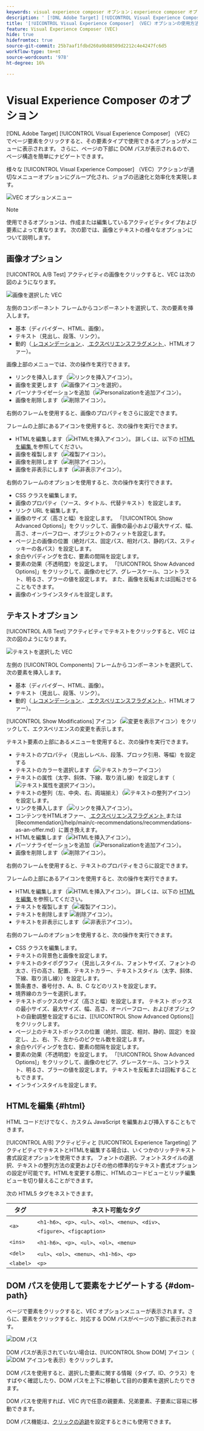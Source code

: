```yaml
---
keywords: visual experience composer オプション；experience composer オプション；experience options；テキストの編集；html の編集；テキストまたは html の編集；背景色の編集；要素の挿入；リンクの編集；visual experience composer リンク；css クラスの編集；オファーの交換；画像の交換；画像の交換；項目の削除；項目の非表示；項目の非表示；項目の並べ替え；要素の移動；要素のサイズ変更；要素の拡大；選択；移動；移動；リンク；元ににする；やり直す；やりす/やりす；カスタムイベント；web コンポーネント；オファー決定；offer decisioning
description: ' [!DNL Adobe Target] [!UICONTROL Visual Experience Composer] （VEC）で利用できるオプションを確認します。'
title: '[!UICONTROL Visual Experience Composer] （VEC）オプションの使用方法？'
feature: Visual Experience Composer (VEC)
hide: true
hidefromtoc: true
source-git-commit: 25b7aaf1fdbd260a9b88509d2212c4e4247fc6d5
workflow-type: tm+mt
source-wordcount: '978'
ht-degree: 16%

---
```


# Visual Experience Composer のオプション

[!DNL Adobe Target] [!UICONTROL Visual Experience Composer] （VEC）でページ要素をクリックすると、その要素タイプで使用できるオプションがメニューに表示されます。 さらに、ページの下部に DOM パスが表示されるので、ページ構造を簡単にナビゲートできます。

様々な [!UICONTROL Visual Experience Composer] （VEC）アクションが適切なメニューオプションにグループ化され、ジョブの迅速化と効率化を実現します。

![VEC オプションメニュー](/help/main/c-experiences/c-visual-experience-composer/assets/vec-options.png)

>[!NOTE]
>
>使用できるオプションは、作成または編集しているアクティビティタイプおよび要素によって異なります。 次の節では、画像とテキストの様々なオプションについて説明します。

## 画像オプション

[!UICONTROL A/B Test] アクティビティの画像をクリックすると、VEC は次の図のようになります。

![ 画像を選択した VEC](/help/main/c-experiences/c-visual-experience-composer/assets/vec-image.png)

左側のコンポーネント フレームからコンポーネントを選択して、次の要素を挿入します。

* 基本（ディバイダー、HTML、画像）。
* テキスト（見出し、段落、リンク）。
* 動的（[ レコメンデーション ](/help/main/c-recommendations/recommendations-as-an-offer.md)、[ エクスペリエンスフラグメント ](/help/main/c-experiences/c-manage-content/aem-experience-fragments.md)、HTMLオファー）。

画像上部のメニューでは、次の操作を実行できます。

* リンクを挿入します（![ リンクを挿入アイコン ](/help/main/assets/icons/Link.svg)）。
* 画像を変更します（![ 画像アイコンを選択 ](/help/main/assets/icons/Images.svg)）。
* パーソナライゼーションを追加（![Personalizationを追加アイコン ](/help/main/assets/icons/PersonalizationField.svg)）。
* 画像を削除します（![ 削除アイコン ](/help/main/assets/icons/Delete.svg)）。

右側のフレームを使用すると、画像のプロパティをさらに設定できます。

フレームの上部にあるアイコンを使用すると、次の操作を実行できます。

* HTMLを編集します（![HTMLを挿入アイコン ](/help/main/assets/icons/Code.svg)）。 詳しくは、以下の [HTMLを編集 ](#html) を参照してください。
* 画像を複製します（![ 複製アイコン ](/help/main/assets/icons/Code.svg)）。
* 画像を削除します（![ 削除アイコン ](/help/main/assets/icons/Delete.svg)）。
* 画像を非表示にします（![ 非表示アイコン ](/help/main/assets/icons/VisibilityOff.svg)）。

右側のフレームのオプションを使用すると、次の操作を実行できます。

* CSS クラスを編集します。
* 画像のプロパティ（ソース、タイトル、代替テキスト）を設定します。
* リンク URL を編集します。
* 画像のサイズ（高さと幅）を設定します。 「[!UICONTROL Show Advanced Options]」をクリックして、画像の最小および最大サイズ、幅、高さ、オーバーフロー、オブジェクトのフィットを設定します。
* ページ上の画像の位置（絶対パス、固定パス、相対パス、静的パス、スティッキーの各パス）を設定します。
* 余白やパディングを含む、要素の間隔を設定します。
* 要素の効果（不透明度）を設定します。 「[!UICONTROL Show Advanced Options]」をクリックして、画像のセピア、グレースケール、コントラスト、明るさ、ブラーの値を設定します。 また、画像を反転または回転させることもできます。
* 画像のインラインスタイルを設定します。

## テキストオプション

[!UICONTROL A/B Test] アクティビティでテキストをクリックすると、VEC は次の図のようになります。

![ テキストを選択した VEC](/help/main/c-experiences/c-visual-experience-composer/assets/vec-text.png)

左側の [!UICONTROL Components] フレームからコンポーネントを選択して、次の要素を挿入します。

* 基本（ディバイダー、HTML、画像）。
* テキスト（見出し、段落、リンク）。
* 動的（[ レコメンデーション ](/help/main/c-recommendations/recommendations-as-an-offer.md)、[ エクスペリエンスフラグメント ](/help/main/c-experiences/c-manage-content/aem-experience-fragments.md)、HTMLオファー）。

[!UICONTROL Show Modifications] アイコン（![ 変更を表示アイコン ](/help/main/assets/icons/History.svg)）をクリックして、エクスペリエンスの変更を表示します。

テキスト要素の上部にあるメニューを使用すると、次の操作を実行できます。

* テキストのプロパティ（見出しレベル、段落、ブロック引用、等幅）を設定する
* テキストのカラーを選択します（![ テキストカラーアイコン ](/help/main/assets/icons/TextColor.svg)）
* テキストの属性（太字、斜体、下線、取り消し線）を設定します（![ テキスト属性を選択アイコン ](/help/main/assets/icons/Text.svg)）。
* テキストの整列（左、中央、右、両端揃え）（![ テキストの整列アイコン ](/help/main/assets/icons/TextAlignCenter.svg)）を設定します。
* リンクを挿入します（![ リンクを挿入アイコン ](/help/main/assets/icons/Link.svg)）。
* コンテンツをHTMLオファー、[ エクスペリエンスフラグメント ](/help/main/c-experiences/c-manage-content/aem-experience-fragments.md) または [Recommendation]/help/main/c-recommendations/recommendations-as-an-offer.md）に置き換えます。
* HTMLを編集します（![HTMLを挿入アイコン ](/help/main/assets/icons/Code.svg)）。
* パーソナライゼーションを追加（![Personalizationを追加アイコン ](/help/main/assets/icons/PersonalizationField.svg)）。
* 画像を削除します（![ 削除アイコン ](/help/main/assets/icons/Delete.svg)）。

右側のフレームを使用すると、テキストのプロパティをさらに設定できます。

フレームの上部にあるアイコンを使用すると、次の操作を実行できます。

* HTMLを編集します（![HTMLを挿入アイコン ](/help/main/assets/icons/Code.svg)）。 詳しくは、以下の [HTMLを編集 ](#html) を参照してください。
* テキストを複製します（![ 複製アイコン ](/help/main/assets/icons/Code.svg)）。
* テキストを削除します ![ 削除アイコン ](/help/main/assets/icons/Delete.svg)）。
* テキストを非表示にします（![ 非表示アイコン ](/help/main/assets/icons/VisibilityOff.svg)）。

右側のフレームのオプションを使用すると、次の操作を実行できます。

* CSS クラスを編集します。
* テキストの背景色と画像を設定します。
* テキストのタイポグラフィ（見出しスタイル、フォントサイズ、フォントの太さ、行の高さ、配置、テキストカラー、テキストスタイル（太字、斜体、下線、取り消し線））を設定します。
* 箇条書き、番号付き、A、B、C などのリストを設定します。
* 境界線のカラーを選択します。
* テキストボックスのサイズ（高さと幅）を設定します。 テキスト ボックスの最小サイズ、最大サイズ、幅、高さ、オーバーフロー、およびオブジェクトの自動調整を設定するには、[[!UICONTROL Show Advanced Options]] をクリックします。
* ページ上のテキストボックスの位置（絶対、固定、相対、静的、固定）を設定し、上、右、下、左からのピクセル数を設定します。
* 余白やパディングを含む、要素の間隔を設定します。
* 要素の効果（不透明度）を設定します。 「[!UICONTROL Show Advanced Options]」をクリックして、画像のセピア、グレースケール、コントラスト、明るさ、ブラーの値を設定します。 テキストを反転または回転することもできます。
* インラインスタイルを設定します。

## HTMLを編集 {#html}

HTML コードだけでなく、カスタム JavaScript を編集および挿入することもできます。

[!UICONTROL A/B] アクティビティと [!UICONTROL Experience Targeting] アクティビティでテキストとHTMLを編集する場合は、いくつかのリッチテキスト書式設定オプションを使用できます。 フォントの選択、フォントスタイルの選択、テキストの整列方法の変更およびその他の標準的なテキスト書式オプションの設定が可能です。HTMLを変更する際に、HTMLのコードビューとリッチ編集ビューを切り替えることができます。

次の HTML5 タグをネストできます。

| タグ | ネスト可能なタグ |
| --- | --- |
| `<a>` | `<h1-h6>`、`<p>`、`<ul>`、`<ol>`、`<menu>`、`<div>`、`<figure>`、`<figcaption>` |
| `<ins>` | `<h1-h6>`、`<p>`、`<ul>`、`<ol>`、`<menu>` |
| `<del>` | `<ul>`、`<ol>`、`<menu>`、`<h1-h6>`、`<p>` |
| `<label>` | `<p>` |

## DOM パスを使用して要素をナビゲートする {#dom-path}

ページで要素をクリックすると、VEC オプションメニューが表示されます。さらに、要素をクリックすると、対応する DOM パスがページの下部に表示されます。

![DOM パス](/help/main/c-experiences/c-visual-experience-composer/assets/dom-path-refresh.png)

DOM パスが表示されていない場合は、[!UICONTROL Show DOM] アイコン（![DOM アイコンを表示 ](/help/main/assets/icons/LayersBringToFront.svg)）をクリックします。

DOM パスを使用すると、選択した要素に関する情報（タイプ、ID、クラス）をすばやく確認したり、DOM パスを上下に移動して目的の要素を選択したりできます。

<!--When you hover over the DOM path, a blue box highlights the corresponding element in the VEC. When you click the element, an orange box highlights the element and the VEC options menu displays, as explained above.-->

DOM パスを使用すれば、VEC 内で任意の親要素、兄弟要素、子要素に容易に移動できます。

DOM パス機能は、[クリックの追跡](/help/main/c-activities/r-success-metrics/click-tracking.md)を設定するときにも使用できます。

<!--## [!UICONTROL Edit]

The following options are available:

### [!UICONTROL Text/HTML] {#edit-text-html}

Change the HTML code for the element, such as the text for a text area, button, or link.

In addition to HTML code, you can edit and inject custom JavaScript.

Several rich text formatting options are available when editing text and HTML for [!UICONTROL A/B] and [!UICONTROL Experience Targeting] activities. You can choose a font, select a font style, change text alignment, and other standard text formatting options. When modifying HTML, you can toggle between the code view and rich-editing view of the HTML.

The following HTML5 tags can be nested:

|Tag|Allowed Nested Tags|
| --- | --- |
|`<a>`|`<h1-h6>`, `<p>`, `<ul>`, `<ol>`, `<menu>`, `<div>`, `<figure>`, `<figcaption>`|
|`<ins>`|`<h1-h6>`, `<p>`, `<ul>`, `<ol>`, `<menu>`|
|`<del>`|`<ul>`, `<ol>`, `<menu>`, `<h1-h6>`, `<p>`|
|`<label>`|`<p>`|

### [!UICONTROL Background Color]

Use the color picker to select or configure a background color. You can select a color swatch, and adjust it using RGB values or color hex codes. The red x in the color picker makes the background transparent.

**Note:** This option is not available for an element where a background image is set. 

### [!UICONTROL Styles] {#styles}

Use the [!UICONTROL Styles] panel to view or edit the value of existing styles for the selected element. You can also add additional styling.

To access the [!UICONTROL Styles] panel, click a page element from within the VEC, then click **[!UICONTROL Edit]** > **[!UICONTROL Styles]**.

The [!UICONTROL Styles] panel displays on the right side of the VEC. The panel contains a list of styles that lets you edit or add to the selected element. A real-time CSS Editor lets you view changes and add styles if you are comfortable using Cascading Style Sheets (CSS) or if you receive code from your developer.

![Styles panel](/help/main/c-experiences/c-visual-experience-composer/assets/styles-panel-new.png)

As you apply different styles, you can always revert your changes by clicking the [!UICONTROL Revert] icon that displays at the top-right corner of the [!UICONTROL Styles] panel after you change any section. Clicking the [!UICONTROL Revert] icon reverts all changes on the current section's panel.

Expand each section to edit or add styles, as explained below. To save your changes, click the [!UICONTROL Back] icon at the top of the panel to return to the panel's main display, then click **[!UICONTROL Save]**. 

Blue dots on the main panel and next to each option on the various section panels indicate that you have changed the corresponding styles. This visual indicator makes it easy for you to review your changes before clicking [!UICONTROL Save].

>[!NOTE]
>
>Quick actions for layout changes, background color, resizing, and move are also available as separate actions in the VEC menu. These options can be used as separate actions or you can use the Styles menu, as explained here.

* **[!UICONTROL Background]**

  Change the background color and image.

  * Color (specify the color code or use the color picker)
  * Image (select an image from the image picker)
  * Image source (specify an external URL)
  * Attachment
    * Click the top drop-down list to select scroll, fixed, or local
    * Click the bottom drop-down list to select repeat, repeat-x, repeat-y, no-repeat, space, or round
  * Clip
    * Click the top drop-down list to select border-box, padding-box, content-box, or text
    * Click the bottom drop-down list to select auto audio or audio

* **[!UICONTROL Typography]**

  Change the typography of an element. Typography edits are quick and easy. 

  Although the rich text editor (Edit Text/HTML) is available for fine tuning, quick actions to change the entire element is available via this option. If you want to apply typography changes to only a part of the text (not to the full text), use the [rich text editor](/help/main/c-experiences/c-visual-experience-composer/c-vec-code-editor/vec-code-editor.md). 

  You can edit the following typography styles:

  * [!UICONTROL Font size]
  * [!UICONTROL Font weight]
  * [!UICONTROL Font style]
  * [!UICONTROL Color] (specify the color code or use the color picker)
  * [!UICONTROL Word spacing]
  * [!UICONTROL Line height]
  * [!UICONTROL Text alignment]

* **[!UICONTROL Margin]**

  Change the margin for the selected element. You can change the left, right, bottom, and top margins.

  Click the drop-down icon for each margin to choose from the following options:

  * [!UICONTROL Auto] 
  * [!UICONTROL Value] (drag the slider to set the margin or specify the number of pixels for each margin)

  Margin supports positive and negative values.

  Target also supports other size units, such as rem, pc, em. For more information about these units, see [Web Style Sheets CSS Tips and Tricks](https://www.w3.org/Style/Examples/007/units.en.html).

* **[!UICONTROL Padding]**

  Change the padding for the selected element. You can change the left, right, bottom, and top padding.

  Drag the slider to set the padding or specify the number of pixels for padding.

  Padding supports width scales from 0 onwards.

  Target also supports [other size units](https://www.w3.org/Style/Examples/007/units.en.html), such as rem, pc, em.

* **[!UICONTROL Border]**

  Click the border icons at the top of the panel to change the selected element's border.

  You can edit the following styles for each border (top, right, bottom, and left):

  * [!UICONTROL Border style] (none, hidden, dotted, dashed, solid, or double)
  * [!UICONTROL Border color] (specify the color code or use the color picker)
  * [!UICONTROL Border width] (drag the slider to select a border width or specify the width in pixels)

  Border supports width scales from 0 onwards.

  Target also supports [other size units](https://www.w3.org/Style/Examples/007/units.en.html), such as rem, pc, em.

* **[!UICONTROL Position]**

  Move the selected element from its current position. You can change the element's top, bottom, left, right, and [Z-index](https://www.w3schools.com/cssref/pr_pos_z-index.asp) position.

  Click the [!UICONTROL Static] drop-down list to choose from the following position options:

  * [!UICONTROL Static]
  * [!UICONTROL Relative]
  * [!UICONTROL Absolute]
  * [!UICONTROL Sticky]
  * [!UICONTROL Fixed]

  Click the drop-down icon for each position to choose from the following options:

  * [!UICONTROL Auto] 
  * [!UICONTROL Value] (drag the slider to position the element or specify the number of pixels you want to move the element)

  Position supports positive and negative values.

  Target also supports [other size units](https://www.w3.org/Style/Examples/007/units.en.html), such as rem, pc, em.

* **[!UICONTROL Size]**

  Change the selected element's width and height.

  Click the drop-down icon next to [!UICONTROL Width] and [!UICONTROL Height] to choose from the following options:

  * [!UICONTROL Auto] 
  * [!UICONTROL Value] (drag the slider to size the element or specify the number of pixels for each dimension)

* **[!UICONTROL Filter]**

  Drag the slider for each filter option or specify the desired percentage:

  * [!UICONTROL Sepia]
  * [!UICONTROL Contrast]
  * [!UICONTROL Brightness]
  * [!UICONTROL GrayScale]
  * [!UICONTROL Blur]
  * [!UICONTROL Opacity]
  * [!UICONTROL Invert]
  *[!UICONTROL  Hue-rotate]
  * [!UICONTROL Saturate]

* **[!UICONTROL CSS Editor]**

  The real-time CSS Editor lets you view changes and add styles if you are comfortable using Cascading Style Sheets (CSS) or if you receive code from your developer.

  The CSS Editor displays any changes that you make in the Styles panel. As shown in the illustration below, the font size, top border, and image size have been changed:

  ![CSS editor with changes](/help/main/c-experiences/c-visual-experience-composer/assets/css-changes.png)

  Notice the blue dots next to the [!UICONTROL Typography], [!UICONTROL Border], and [!UICONTROL Size] options in the preceding illustration. These dots indicate that you have changed these sections. If you open these section panels, blue dots display next to the specific options that you changed.

  You can type your own code if your desired style is not available by default in the [!UICONTROL Styles].

  The CSS Editor shows details for the current session only. If you save changes and then reopen the editor, details about your previous change do not display in the editor, even if you select the same element again.

  >[!IMPORTANT]
  >
  >You can apply a background image using the CSS Editor, but it might cause flicker. Test your changes before deployment.

### [!UICONTROL CSS Class]

Specify the predefined CSS class used for the element. If more than one element is selected, separate multiple CSS classes with a space.

Available for [!UICONTROL A/B], [!UICONTROL Automated Personalization], and [!UICONTROL Multivariate Test] activities.

### [!UICONTROL Link]

Change the URL in the link.

Use Edit Link to update the selector to point to the same image element. However, linking to a different image element is not supported. To link to a different image element, delete the original action from the code editor and use the [!UICONTROL Visual Experience Composer] to apply the action on the other image element.

## [!UICONTROL Insert Before]

The following options are available:

### [!UICONTROL Offer Decision]

Add an [offer created in [!DNL Adobe Journey Optimizer]](https://experienceleague.adobe.com/docs/journey-optimizer/using/offer-decisioniong/get-started/starting-offer-decisioning.html){target=_blank} to present the best offer and experience to your customers using offer decisioning.

**Note:** This option is available when editing or creating [manual [!UICONTROL A/B Test]](/help/main/c-activities/t-test-ab/test-ab.md#types) or [[!UICONTROL Experience Targeting]](/help/main/c-activities/t-experience-target/experience-target.md) (XT) activities only. This option is not available for other activity types.

For more information, see [Use offer decisions](/help/main/c-integrating-target-with-mac/ajo/offer-decision.md).

### [!UICONTROL Image], [!UICONTROL HTML], and [!UICONTROL Text]

Add any kind of element to your page in addition to modifying existing content. Add text, code, lists, and more to create entirely different experiences to test.

Select an element on the page, then click [!UICONTROL Insert Before] and choose whether you want to insert an image, HTML, or text. The inserted element appears before the selected element.

The behavior of the inserted element depends on the structure of your page, your CSS, and other page configuration options. Valid HTML is required to make your page appear correctly. Always test your page after inserting an item to make sure it appears as expected.

[!UICONTROL Recommendations] supports [!UICONTROL Insert Before] the contents of DIV, SECTION, and ARTICLE tags.

**Note:** Inserting an image requires that [!DNL Adobe Scene7 Publishing System] is enabled so you have access to the image library.

### Recommendation

Include recommendations inside A/B Test (including Auto-Allocate and Auto-Target) and Experience Targeting (XT) activities. For more information, see [Recommendations as an offer](/help/main/c-recommendations/recommendations-as-an-offer.md).

### [!UICONTROL Experience Fragment]

Insert experience fragments created in [!DNL Adobe Experience Manager] (AEM) in [!DNL Target] activities to aid optimization or personalization. For more information, see [AEM Experience Fragments](/help/main/c-experiences/c-manage-content/aem-experience-fragments.md).

## [!UICONTROL Insert After]

The following options are available:

### [!UICONTROL Offer Decision]

Add an [offer created in [!DNL Adobe Journey Optimizer]](https://experienceleague.adobe.com/docs/journey-optimizer/using/offer-decisioniong/get-started/starting-offer-decisioning.html){target=_blank} to present the best offer and experience to your customers using offer decisioning.

**Note:** This option is available when editing or creating [manual [!UICONTROL A/B Test]](/help/main/c-activities/t-test-ab/test-ab.md#types) or [[!UICONTROL Experience Targeting]](/help/main/c-activities/t-experience-target/experience-target.md) (XT) activities only. This option is not available for other activity types.

For more information, see [Use offer decisions](/help/main/c-integrating-target-with-mac/ajo/offer-decision.md).

### [!UICONTROL Image], [!UICONTROL HTML], and [!UICONTROL Text]

Add any kind of element to your page in addition to modifying existing content. Add text, code, lists, and more to create entirely different experiences to test.

Select an element on the page, then click [!UICONTROL Insert After] and choose whether you want to insert an image, HTML, or text. The inserted element appears after the selected element.

The behavior of the inserted element depends on the structure of your page, your CSS, and other page configuration options. Valid HTML is required to make your page appear correctly. Always test your page after inserting an item to make sure it appears as expected.

[!UICONTROL Recommendations] supports [!UICONTROL Insert After] the contents of DIV, SECTION, and ARTICLE tags.

**Note:** Inserting an image requires that [!DNL Adobe Scene7 Publishing System] is enabled so you have access to the image library.

### Recommendation

Include recommendations inside A/B Test (including Auto-Allocate and Auto-Target) and Experience Targeting (XT) activities. For more information, see [Recommendations as an offer](/help/main/c-recommendations/recommendations-as-an-offer.md).

### [!UICONTROL Experience Fragment]

Insert experience fragments created in [!DNL Adobe Experience Manager] (AEM) in [!DNL Target] activities to aid optimization or personalization. For more information, see [AEM Experience Fragments](/help/main/c-experiences/c-manage-content/aem-experience-fragments.md).

## [!UICONTROL Replace Content]

The following options are available:

### [!UICONTROL Offer Decision]

Add an [offer created in [!DNL Adobe Journey Optimizer]](https://experienceleague.adobe.com/docs/journey-optimizer/using/offer-decisioniong/get-started/starting-offer-decisioning.html){target=_blank} to present the best offer and experience to your customers using offer decisioning.

**Note:** This option is available when editing or creating [manual [!UICONTROL A/B Test]](/help/main/c-activities/t-test-ab/test-ab.md#types) or [[!UICONTROL Experience Targeting]](/help/main/c-activities/t-experience-target/experience-target.md) (XT) activities only. This option is not available for other activity types.

For more information, see [Use offer decisions](/help/main/c-integrating-target-with-mac/ajo/offer-decision.md).

### [!UICONTROL Image]

Select a different image from the Content Library. The images available for swapping include the images uploaded to the Experience Cloud assets folder or uploaded in the Content Library in Target.

During initial activity creation, the URL displayed is not the URL used for delivery. Upon activity synching, that URL is updated to a production Scene7 URL.

For example, the initial URL might look like the following example:

`https://test.marketing.adobe.com/content/dam/mac/scholasticinc/Aug_MBM.jpeg?ch_ck=1470774943867`

After activity syncing, the delivery URL might look like the following example:

`http://s7d2.scene7.com/is/image/TargetTest/Aug_MBM?tm=1470768352933&fit=constrain&hei=173&wid=300`

Recommendations supports Replace With in DIV, SECTION, and ARTICLE tags.

**Note:** Swapping images requires an Adobe Scene7 Publishing System Account.

### [!UICONTROL HTML Offer]

Select a different offer from the [!UICONTROL Content Library].

**Note:** HTML Offers are stored on [!DNL Target] servers.

An HTML offer can be up to 256 KB.

### Recommendation

Include recommendations inside A/B Test (including Auto-Allocate and Auto-Target) and Experience Targeting (XT) activities. For more information, see [Recommendations as an offer](/help/main/c-recommendations/recommendations-as-an-offer.md).

### [!UICONTROL Experience Fragment]

Insert experience fragments created in [!DNL Adobe Experience Manager] (AEM) in [!DNL Target] activities to aid optimization or personalization. For more information, see [AEM Experience Fragments](/help/main/c-experiences/c-manage-content/aem-experience-fragments.md).

## [!UICONTROL Layout]

The following options are available:

### [!UICONTROL Rearrange]

Drag the element to another location inside the same parent element or DIV. Other elements shift location to make space for the rearranged element.

**Note**: Click-tracking does not work on rearranged items.

Currently, certain VEC actions, such as [!UICONTROL Rearrange] and [!UICONTROL Move], assume that the sibling elements of the source and destination parent elements are completely loaded. If lazy loading occurs under the parent DOM elements (source or destination), these VEC actions can cause inconsistent behavior. We are working on a more reliable approach to make VEC actions work in lazy-loaded DOM elements. As a temporary workaround, you can use [!UICONTROL Custom Code] in these scenarios to render your experiences.

### [!UICONTROL Resize]

Resize an element on your page. When you select [!UICONTROL Resize], a handle appears in the bottom-right corner of the element that lets you drag that corner to resize. Hold the Shift key to retain the same aspect ratio.

**Note:** Inline elements cannot be resized.

### [!UICONTROL Move] {#move}

Move elements on your page. Unlike the [!UICONTROL Rearrange] option, [!UICONTROL Move] does not shift other elements to make room for the element being moved. Use the arrow keys to fine tune the move. (Planned enhancement: support to ensure moved elements are not hidden behind other elements.)

In certain situations, such as when a CSS restriction requires an element to remain inside its parent element, you cannot move the element outside its parent. An element cannot be moved outside of a container that has following CSS property: `overflow: hidden`.

See [!UICONTROL Rearrange] above for more information about inconsistent behavior with the [!UICONTROL Move] and [!UICONTROL Rearrange] actions due to lazy loading of DOM elements.

### [!UICONTROL Hide]

Hide the element. The white space remains, but the content is removed.

### [!UICONTROL Remove]

Remove the element. The white space behind the image is removed and the space where the element was is collapsed.

**Note:** Items within a "classic" mbox (an mbox created within a Target Classic campaign) cannot be removed using this option.

## [!UICONTROL Expand Section]

Select the parent element in addition to the originally selected element. When you select any parent element, all children of that element are automatically selected. You can expand the selection multiple times.

## [!UICONTROL Navigate to Link]

Open the destination of the link.

## [!UICONTROL Undo]/[!UICONTROL Redo]

Undo changes you make to your activities during an editing session. You can also redo changes that have been previously undone.

## Considerations {#considerations}

* If an offer contains HTML content, see "How at.js renders offers with HTML content" in [How at.js works](https://experienceleague.adobe.com/docs/target-dev/developer/client-side/at-js-implementation/at-js/how-atjs-works.html){target=_blank} for more information.

## Custom element support {#custom}

The VEC supports [Web Components](https://developer.mozilla.org/en-US/docs/Web/Web_Components) to let you create and test personalized experiences and offers on custom elements and on elements inside custom elements. This functionality is available in the VEC for all [!DNL Target] activity types.

>[!NOTE]
>
>VEC support for custom elements is supported in [at.js version](https://experienceleague.adobe.com/docs/target-dev/developer/client-side/at-js-implementation/target-atjs-versions.html){target=_blank} 2.7.0 (or later){target=_blank}. Ensure that your website has the required version deployed. If you are using the [Visual Experience Composer helper extension](/help/main/c-experiences/c-visual-experience-composer/r-troubleshoot-composer/vec-helper-browser-extension.md), it must also have the required version of at.js deployed. The VEC options described above are not visible and available for use with non-supported versions of at.js.
>
>VEC support for custom elements is currently not supported with the [Adobe Experience Platform Web SDK](https://experienceleague.adobe.com/docs/target-dev/developer/client-side/aep-web-sdk.html){target=_blank}.

Most VEC actions are supported on custom events and inside custom events, with the following exceptions: 

The following actions are not available on custom elements:

* [!UICONTROL Edit]
  * [!UICONTROL Text/HTML]
  * [!UICONTROL Link]
  * [!UICONTROL Edit Source]

* [!UICONTROL Replace Content]

The following action is not available inside custom elements:

* [!UICONTROL Layout]
  * [!UICONTROL Rearrange]-->
